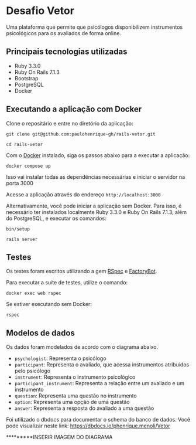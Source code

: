 # Desafio Vetor

Uma plataforma que permite que psicólogos disponibilizem instrumentos psicológicos para os avaliados de forma online.

## Principais tecnologias utilizadas

- Ruby 3.3.0
- Ruby On Rails 7.1.3
- Bootstrap
- PostgreSQL
- Docker

## Executando a aplicação com Docker

Clone o repositário e entre no diretório da aplicação:

```shell
git clone git@github.com:paulohenrique-gh/rails-vetor.git
```
```shell
cd rails-vetor
```

Com o [Docker](https://www.docker.com/get-started/) instalado, siga os passos abaixo para a executar a aplicação:

```shell
docker compose up
```
Isso vai instalar todas as dependências necessárias e iniciar o servidor na porta 3000

Acesse a aplicação através do endereço `http://localhost:3000`

Alternativamente, você pode iniciar a aplicação sem Docker. Para isso, é necessário ter instalados localmente Ruby 3.3.0 e Ruby On Rails 7.1.3, além do PostgreSQL, e executar os comandos:

```shell
bin/setup
```
```shell
rails server
```

## Testes

Os testes foram escritos utilizando a gem [RSpec](https://github.com/rspec/rspec-rails) e [FactoryBot](https://github.com/thoughtbot/factory_bot_rails).

Para executar a suíte de testes, utilize o comando:
```shell
docker exec web rspec
```

Se estiver executando sem Docker:
```shell
rspec
```

## Modelos de dados

Os dados foram modelados de acordo com o diagrama abaixo.

- `psychologist`: Representa o psicólogo
- `participant`: Representa o avaliado, que acessa instrumentos atribuídos pelo psicólogo
- `instrument`: Representa o instrumento psicológico
- `participant_instrument`: Representa a relação entre um avaliado e um instrumento
- `question`: Representa uma questão no instrumento
- `option`: Representa uma opção de uma questão
- `answer`: Representa a resposta do avaliado a uma questão

Foi utilizado o dbdocs para documentar o schema do banco de dados. Você pode visualizar neste link: https://dbdocs.io/phenrique.menoli/Vetor

*********INSERIR IMAGEM DO DIAGRAMA


